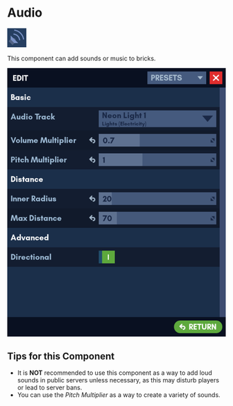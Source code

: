 # Audio

![Icon](audio.png)

This component can add sounds or music to bricks.

![Edit Menu](audio_menu.png)

## Tips for this Component

- It is **NOT** recommended to use this component as a way to add loud sounds in public servers unless necessary, as this may disturb players or lead to server bans.
- You can use the *Pitch Multiplier* as a way to create a variety of sounds.